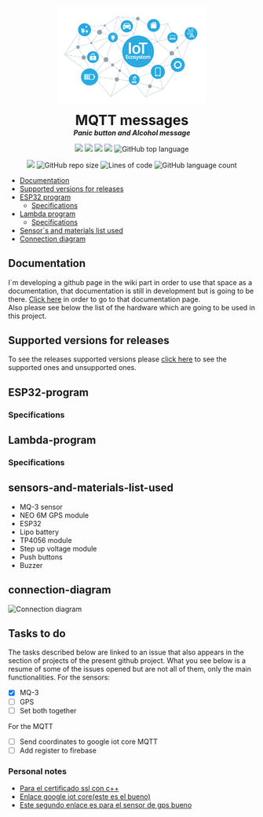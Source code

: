 <p align="center">
  <img width="300" src="./Imgs/cover.png" alt="cover-image">
  <h1 align="center" style="margin: 0 auto 0 auto;">MQTT messages</h1>
  <h5 align="center" style="margin: 0 auto 0 auto;">Panic button and Alcohol message</h5>
</p>

<p align="center">
  <img src="https://img.shields.io/github/last-commit/dmtzs/panic-button-sensor">
  <img src="https://img.shields.io/github/contributors/dmtzs/panic-button-sensor">
  <img src="https://img.shields.io/github/issues/dmtzs/panic-button-sensor?label=issues">
  <img src="https://img.shields.io/github/stars/dmtzs/panic-button-sensor">
  <img alt="GitHub top language" src="https://img.shields.io/github/languages/top/dmtzs/panic-button-sensor">
</p>

<p align="center">
  <img src="https://img.shields.io/github/languages/code-size/dmtzs/panic-button-sensor">
  <img alt="GitHub repo size" src="https://img.shields.io/github/repo-size/dmtzs/panic-button-sensor">
  <img alt="Lines of code" src="https://img.shields.io/tokei/lines/github/dmtzs/panic-button-sensor?label=total%20lines%20in%20repo">
  <img alt="GitHub language count" src="https://img.shields.io/github/languages/count/dmtzs/panic-button-sensor">
</p>

- [Documentation](#Documentation)
- [Supported versions for releases](#Supported-versions-for-releases)
- [ESP32 program](#ESP32-program)
  - [Specifications](#Specifications)
- [Lambda program](#Lambda-program)
  - [Specifications](#Specifications-1)
- [Sensor´s and materials list used](#sensors-and-materials-list-used)
- [Connection diagram](#connection-diagram)

## Documentation
I´m developing a github page in the wiki part in order to use that space as a documentation, that documentation is still in development but is going to be there. [Click here]() in order to go to that documentation page.
<br>
Also please see below the list of the hardware which are going to be used in this project.

## Supported versions for releases
To see the releases supported versions please [click here](https://github.com/dmtzs/panic-button-sensor/blob/master/SECURITY.md) to see the supported ones and unsupported ones.
## ESP32-program
### Specifications

## Lambda-program
### Specifications

## sensors-and-materials-list-used
* MQ-3 sensor
* NEO 6M GPS module
* ESP32
* Lipo battery
* TP4056 module
* Step up voltage module
* Push buttons
* Buzzer

## connection-diagram
![Connection diagram]()
## Tasks to do
The tasks described below are linked to an issue that also appears in the section of projects of the present github project.
What you see below is a resume of some of the issues opened but are not all of them, only the main functionalities.
For the sensors:
- [x] MQ-3
- [ ] GPS
- [ ] Set both together

For the MQTT
- [ ] Send coordinates to google iot core MQTT
- [ ] Add register to firebase

### Personal notes
* [Para el certificado ssl con c++](http://blog.espol.edu.ec/girni/mqtt-tls-archivo-ino-para-mensajes-de-estado-led/)
* [Enlace google iot core(este es el bueno)](https://www.survivingwithandroid.com/cloud-iot-core-esp32/)
* [Este segundo enlace es para el sensor de gps bueno](https://blog.asksensors.com/iot-cloud-based-gps-tracking-esp32-gps-neo-6m-module/)
